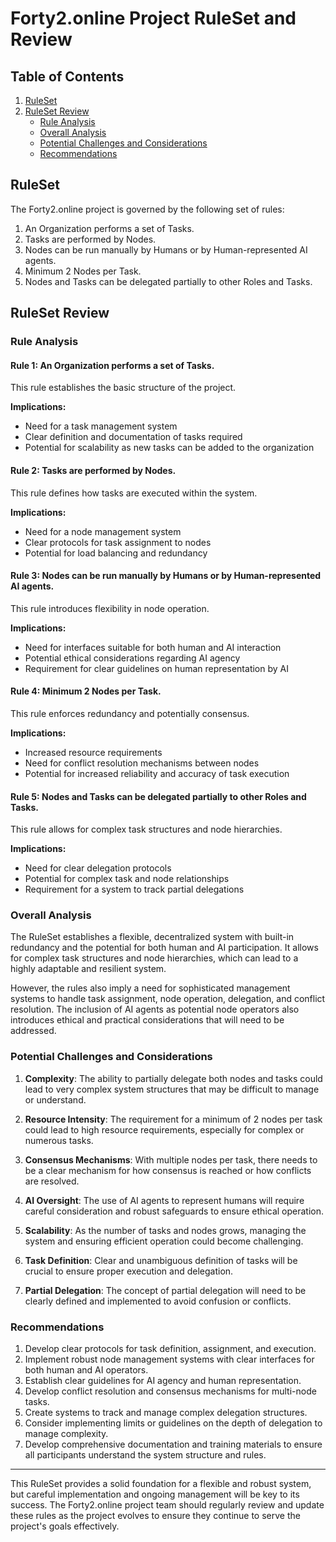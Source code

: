 # Forty2.online Project RuleSet and Review

## Table of Contents
1. [RuleSet](#ruleset)
2. [RuleSet Review](#ruleset-review)
   - [Rule Analysis](#rule-analysis)
   - [Overall Analysis](#overall-analysis)
   - [Potential Challenges and Considerations](#potential-challenges-and-considerations)
   - [Recommendations](#recommendations)

## RuleSet

The Forty2.online project is governed by the following set of rules:

1. An Organization performs a set of Tasks.
2. Tasks are performed by Nodes.
3. Nodes can be run manually by Humans or by Human-represented AI agents.
4. Minimum 2 Nodes per Task.
5. Nodes and Tasks can be delegated partially to other Roles and Tasks.

## RuleSet Review

### Rule Analysis

#### Rule 1: An Organization performs a set of Tasks.

This rule establishes the basic structure of the project.

**Implications:**
- Need for a task management system
- Clear definition and documentation of tasks required
- Potential for scalability as new tasks can be added to the organization

#### Rule 2: Tasks are performed by Nodes.

This rule defines how tasks are executed within the system.

**Implications:**
- Need for a node management system
- Clear protocols for task assignment to nodes
- Potential for load balancing and redundancy

#### Rule 3: Nodes can be run manually by Humans or by Human-represented AI agents.

This rule introduces flexibility in node operation.

**Implications:**
- Need for interfaces suitable for both human and AI interaction
- Potential ethical considerations regarding AI agency
- Requirement for clear guidelines on human representation by AI

#### Rule 4: Minimum 2 Nodes per Task.

This rule enforces redundancy and potentially consensus.

**Implications:**
- Increased resource requirements
- Need for conflict resolution mechanisms between nodes
- Potential for increased reliability and accuracy of task execution

#### Rule 5: Nodes and Tasks can be delegated partially to other Roles and Tasks.

This rule allows for complex task structures and node hierarchies.

**Implications:**
- Need for clear delegation protocols
- Potential for complex task and node relationships
- Requirement for a system to track partial delegations

### Overall Analysis

The RuleSet establishes a flexible, decentralized system with built-in redundancy and the potential for both human and AI participation. It allows for complex task structures and node hierarchies, which can lead to a highly adaptable and resilient system.

However, the rules also imply a need for sophisticated management systems to handle task assignment, node operation, delegation, and conflict resolution. The inclusion of AI agents as potential node operators also introduces ethical and practical considerations that will need to be addressed.

### Potential Challenges and Considerations

1. **Complexity**: The ability to partially delegate both nodes and tasks could lead to very complex system structures that may be difficult to manage or understand.

2. **Resource Intensity**: The requirement for a minimum of 2 nodes per task could lead to high resource requirements, especially for complex or numerous tasks.

3. **Consensus Mechanisms**: With multiple nodes per task, there needs to be a clear mechanism for how consensus is reached or how conflicts are resolved.

4. **AI Oversight**: The use of AI agents to represent humans will require careful consideration and robust safeguards to ensure ethical operation.

5. **Scalability**: As the number of tasks and nodes grows, managing the system and ensuring efficient operation could become challenging.

6. **Task Definition**: Clear and unambiguous definition of tasks will be crucial to ensure proper execution and delegation.

7. **Partial Delegation**: The concept of partial delegation will need to be clearly defined and implemented to avoid confusion or conflicts.

### Recommendations

1. Develop clear protocols for task definition, assignment, and execution.
2. Implement robust node management systems with clear interfaces for both human and AI operators.
3. Establish clear guidelines for AI agency and human representation.
4. Develop conflict resolution and consensus mechanisms for multi-node tasks.
5. Create systems to track and manage complex delegation structures.
6. Consider implementing limits or guidelines on the depth of delegation to manage complexity.
7. Develop comprehensive documentation and training materials to ensure all participants understand the system structure and rules.

---

This RuleSet provides a solid foundation for a flexible and robust system, but careful implementation and ongoing management will be key to its success. The Forty2.online project team should regularly review and update these rules as the project evolves to ensure they continue to serve the project's goals effectively.

